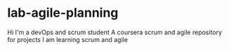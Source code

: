 # lab-agile-planning
Hi I'm a devOps and scrum student
A coursera scrum and agile repository for projects
I am learning scrum and agile
